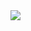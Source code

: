 <img src="https://www.edureka.co/blog/wp-content/uploads/2023/05/data-structures-classifications.png">

